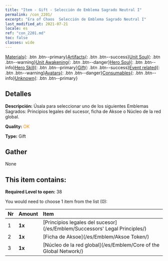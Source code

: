 ```yaml
---
title: "Item - Gift - Selección de Emblema Sagrado Neutral I"
permalink: /con_2201/
excerpt: "Era of Chaos  Selección de Emblema Sagrado Neutral I"
last_modified_at: 2021-07-21
locale: es
ref: "con_2201.md"
toc: false
classes: wide
---
```

 [Materials](/ItemsES/){: .btn .btn--primary}[Artifacts](/ItemsES/Artifacts/){: .btn .btn--success}[Unit Soul](/ItemsES/UnitSoul/){: .btn .btn--warning}[Unit Awakening](/ItemsES/UnitAwakening/){: .btn .btn--danger}[Hero Soul](/ItemsES/HeroSoul/){: .btn .btn--info}[Hero Skill](/ItemsES/HeroSkill/){: .btn .btn--primary}[Gift](/ItemsES/Gift/){: .btn .btn--success}[Event related](/ItemsES/Events/){: .btn .btn--warning}[Avatars](/ItemsES/Avatars/){: .btn .btn--danger}[Consumables](/ItemsES/Consumables/){: .btn .btn--info}[Unknown](/ItemsES/Unknown/){: .btn .btn--primary}

## Detalles
 **Descripción:** Úsala para seleccionar uno de los siguientes Emblemas Sagrados: Principios legales del sucesor, ficha de Aksoe o Núcleo de la red global.

 **Quality:** <span style="color: #FF8C00">OK</span>

 **Type:** Gift

## Gather

  None

## This item contains:

 **Required Level to open:** 38

 You would need to choose 1 item from the list (0):

  | Nr | Amount |     Item    |
  |:---|:-------|:------------|
  | 1 |  **1x** | [Principios legales del sucesor](/es/Emblem/Successors' Legal Principles/) |  | 
  | 2 |  **1x** | [Ficha de Aksoe](/es/Emblem/Aksoe Token/) |  | 
  | 3 |  **1x** | [Núcleo de la red global](/es/Emblem/Core of the Global Network/) |  | 
